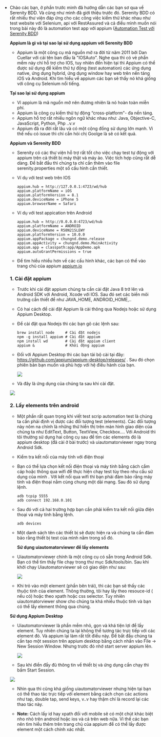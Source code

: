 - Chào các bạn, ở phần trước mình đã hướng dẫn các bạn sơ qua về Serenity BDD. Và cũng như mình đã giới thiệu trước đó. Serenity BDD có rất nhiều thư viện đáp ứng cho các công việc kiểm thử khác nhau như test website với Selenium, api với RestAssured và cả điều mình muốn nói trong bài này đó là automation test app với appium ([Automation Test với Serenity BDD](https://viblo.asia/p/automation-test-voi-serenity-bdd-Qbq5Q4RXlD8))

    **Appium là gì và tại sao lại sử dụng appium với Serenity BDD**

    - Appium là một công cụ mã nguồn mở ra đời từ năm 2011 bởi Dan Cuellar với cái tên ban đầu là "IOSAuto". Nghe qua thì có vẻ phần mềm này chỉ hỗ trợ cho IOS, tuy nhiên đến hiện tại thì Appium có thể  được sử dụng để kiểm thử tự động (test automation) các ứng dụng native, ứng dụng hybrid, ứng dụng window hay web trên nền tảng iOS và Android. Khi tìm hiểu về appium các bạn sẽ thấy nó khá giống với công cụ Selenium nổi tiếng. 

    **Tại sao lại sử dụng appium**

    - Vì appium là mã nguồn mở nên đương nhiên là nó hoàn toàn miễn phí.
    - Appium là công cụ kiểm thử tự động “cross-platform"- đa nền tảng.
    - Appium hỗ trợ rất nhiều ngôn ngữ khác nhau như: Java, Objective-C, JavaScript, Python, Php ..v.v
    - Appium đã ra đời rất lâu và có một cộng đồng sử dụng lớn mạnh. Vì thế nếu có issue thì chỉ cần hỏi chị Goolge là sẽ có kết quả.

    **Appium và Serenity BDD**

    - Serenity có các thư viện hỗ trợ rất tốt cho việc chạy test tự động với appium trên cả thiết bị máy thật và máy ảo. Việc tích hợp cũng rất dễ dàng. Để bắt đầu thì chúng ta chỉ cần thêm vào file serenity.properties  một số cấu hình cần thiết.

    - Ví dụ với test web trên IOS

        ```
        appium.hub = http://127.0.0.1:4723/wd/hub
        appium.platformName = iOS
        appium.platformVersion = 8.1
        appium.deviceName = iPhone 5
        appium.browserName = Safari
        ```

    - Ví dụ với test appication trên Android

        ```
        appium.hub = http://0.0.0.0:4723/wd/hub
        appium.platformName = ANDROID
        appium.deviceName = R58N21SLEWY
        appium.platformVersion = 10.0.0
        appium.appPackage = chungnd.demo.release
        appium.appActivity = chungnd.demo.MainActivity
        appium.app = classpath:app/AppDemo.apk
        appium.autoGrantPermissions = true
        ```

    - Để tìm hiểu nhiều hơn về các cấu hình khác, các bạn có thể vào trang chủ của appium [appium.io](http://appium.io/)

     ### 1. Cài đặt appium
     
    - Trước khi cài đặt appium chúng ta cần cài đặt Java 8 trở lên và Android SDK với Android, Xcode với IOS. Sau đó set các biến môi trường cần thiết để như JAVA_HOME, ANDROID_HOME,..
    - Có hai cách để cài đặt Appium là cài thông qua Nodejs hoặc sử dụng Appium Desktop.
    - Để cài đặt qua Nodejs thì các bạn gõ các lệnh sau:

        ```
        brew install node     # Cài đặt nodejs
        npm -g install appium # Cài đặt appium
        npm install wd        # Cài đặt appium client
        appium &              # Khởi động appium
        ```

     - Đối với Appium Desktop thì các bạn tải bộ cài tại đây: https://github.com/appium/appium-desktop/releases/ . Sau đó chọn phiên bản bạn muốn và phù hợp với hệ điều hành của bạn.

        ![](https://images.viblo.asia/c2ebec2f-9aac-4357-bf20-ed5c0401d3c2.PNG)

     - Và đây là ứng dụng của chúng ta sau khi cài đặt.

    ![](https://images.viblo.asia/dae81bcb-409d-48e4-9fbd-985408d4cff2.PNG)


    
   ### 2. Lấy elements trên android 

     - Một phần rất quan trọng khi viết test scrip automation test là chúng ta cần phải định vị được các đối tượng test (elements). Các đối tượng này nôm na chính là những thứ hiển thị trên màn hình giao diện của chúng ta như EditText, Button, TextView, Checkbox.... Với Android thì tôi thường sử dụng hai công cụ sau để tìm các elements đó là appium desktop (đã cài ở bài trước) và uiautomatorviewer ngay trong Android Sdk.

    - Kiểm tra kết nối của máy tính với điện thoại

    - Bạn có thể lựa chọn kết nối điện thoại và máy tính bằng cách cắm cáp hoặc thông qua wifi để thực hiện chạy test tùy theo nhu cầu sử dụng của mình . Với kết nối qua wifi thì bạn phải đảm bảo rằng máy tính và điện thoại nằm cùng chung một dải mạng. Sau đó sử dụng lệnh.

        ```
        adb tcpip 5555
        adb connect 192.168.0.101
        ```

    - Sau đó với cả hai trường hợp bạn cần phải kiểm tra kết nối giữa điện thoại và máy tính bằng lệnh.

        ```
        adb devices
        ```

    - Một danh sách tên các thiết bị sẽ được hiện ra và chúng ta cần đảm bảo rằng thiết bị test của mình nằm trong số đó.

       **Sử dụng uiautomatorviewer để lấy elements**
   
    - Uiautomatorviewer chính là một công cụ có sẵn trong Android Sdk. Bạn có thể tìm thấy file chạy trong thư mục Sdk/tools/bin. Sau khi khởi chạy Uiautomatorviewer sẽ có giao diện như sau:

        ![](https://images.viblo.asia/29e09e56-425e-4a26-b494-06ab3822458a.png)

    - Khi trỏ vào một element (phần bên trái), thì các bạn sẽ thấy các thuộc tính của element. Thông thường, tôi hay lấy theo resouce-id ( nếu có) hoặc theo xpath hoặc css selector. Tuy nhiên uiautomatorviewer show cho chúng ta khá nhiều thuộc tính và bạn có thể lấy element thông qua chúng. 
    
     **Sử dụng Appium Desktop**
    
    - Uiautomatorviewer là phần mềm nhỏ, gọn và khá tiện lợi để lấy element. Tuy nhiên chúng ta lại không thể tương tác trực tiếp với các element đó. Và appium lại làm rất tốt điều này. Để bắt đầu chúng ta cần tạo một session trên appium desktop bằng cách nhấn vào File -> New Session Window. Nhưng trước đó nhớ start server appium lên.


        ![](https://images.viblo.asia/e754bf64-51db-4f49-9adb-c33acf79ab4c.png)

    - Sau khi điền đầy đủ thông tin về thiết bị và ứng dụng cần chạy thì bấm Start Session.

     ![](https://images.viblo.asia/499ff6f8-8277-43d3-b493-c7591c6fd9d5.png)


    - Nhìn qua thì cũng khá giống uiautomatorviewer nhưng hiện tại bạn có thể thao tác trực tiếp với element bằng cách chọn các actions như tap, double tap, send keys, v..v hay thậm chí là record lại các thao tác này. 


    - **Note:** Cách lấy id hay xpath đối với mobile sẽ có một chút khác biệt nho nhỏ trên android hoặc ios và cả trên web nữa. Vì thế các bạn nên tìm hiểu thêm trên trang chủ của appium để có thể lấy được element một cách chính xác nhất.